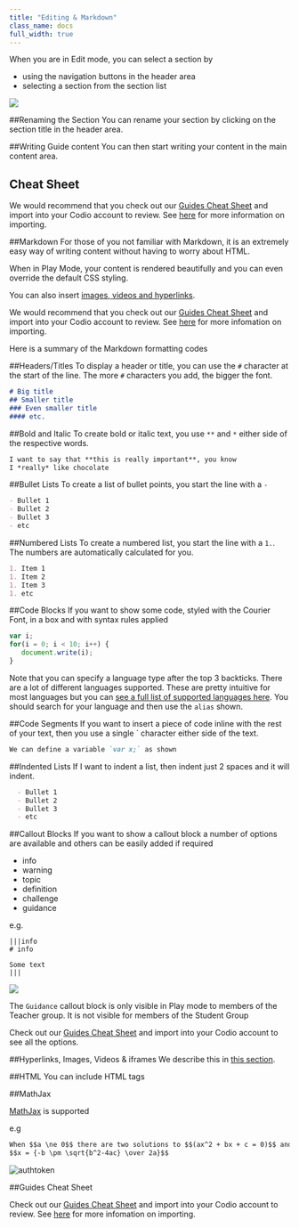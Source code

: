 ```yaml
---
title: "Editing & Markdown"
class_name: docs
full_width: true
---
```


When you are in Edit mode, you can select a section by

- using the navigation buttons in the header area
- selecting a section from the section list

![](/img/docs/guides/editnav.png)

##Renaming the Section
You can rename your section by clicking on the section title in the header area.

##Writing Guide content
You can then start writing your content in the main content area.

## Cheat Sheet
We would recommend that you check out our [Guides Cheat Sheet](https://bitbucket.org/codiocontent/guides-cheat-sheet) and import into your Codio account to review. See [here](/docs/dashboard/projects/creating/) for more information on importing.

##Markdown
For those of you not familiar with Markdown, it is an extremely easy way of writing content without having to worry about HTML.

When in Play Mode, your content is rendered beautifully and you can even override the default CSS styling.

You can also insert [images, videos and hyperlinks](/docs/ide/tools/guides/imvid).


We would recommend that you check out our [Guides Cheat Sheet](https://bitbucket.org/codiocontent/guides-cheat-sheet) and import into your Codio account to review. See [here](/docs/dashboard/projects/creating/) for more infomation on importing.

Here is a summary of the Markdown formatting codes

##Headers/Titles
To display a header or title, you can use the `#` character at the start of the line. The more `#` characters you add, the bigger the font.

```markdown
# Big title
## Smaller title
### Even smaller title
#### etc.
```

##Bold and Italic
To create bold or italic text, you use `**` and `*` either side of the respective words.

```markdown
I want to say that **this is really important**, you know
I *really* like chocolate
```

##Bullet Lists
To create a list of bullet points, you start the line with a `-`

```markdown
- Bullet 1
- Bullet 2
- Bullet 3
- etc
```

##Numbered Lists
To create a numbered list, you start the line with a `1.`. The numbers are automatically calculated for you.

```markdown
1. Item 1
1. Item 2
1. Item 3
1. etc
```

##Code Blocks
If you want to show some code, styled with the Courier Font, in a box and with syntax rules applied

```js
var i;
for(i = 0; i < 10; i++) {
   document.write(i);
}
```


Note that you can specify a language type after the top 3 backticks. There are a lot of different languages supported. These are pretty intuitive for most languages but you can [see a full list of supported languages here](https://github.com/github/linguist/blob/master/lib/linguist/languages.yml). You should search for your language and then use the `alias` shown.

##Code Segments
If you want to insert a piece of code inline with the rest of your text, then you use a single ` character either side of the text.

```markdown
We can define a variable `var x;` as shown
```


##Indented Lists
If I want to indent a list, then indent just 2 spaces and it will indent.

```markdown
  - Bullet 1
  - Bullet 2
  - Bullet 3
  - etc
```

##Callout Blocks
If you want to show a callout block a number of options are available and others can be easily added if required

  - info
  - warning
  - topic
  - definition
  - challenge
  - guidance 

e.g.

```
|||info
# info

Some text
|||
```
![](/img/docs/guides/callout_info.png)

The `Guidance` callout block is only visible in Play mode to members of the Teacher group. It is not visible for members of the Student Group 

Check out our  [Guides Cheat Sheet](https://bitbucket.org/codiocontent/guides-cheat-sheet) and import into your Codio account to see all the options.

##Hyperlinks, Images, Videos & iframes
We describe this in [this section](/docs/ide/tools/guides/imvid).

##HTML
You can include HTML tags

##MathJax 

[MathJax](http://www.mathjax.org/) is supported

e.g

```markdown
When $$a \ne 0$$ there are two solutions to $$(ax^2 + bx + c = 0)$$ and they are
$$x = {-b \pm \sqrt{b^2-4ac} \over 2a}$$
```

<img alt="authtoken" src="/img/docs/guides/mathjax.png" class="simple"/>


##Guides Cheat Sheet

Check out our  [Guides Cheat Sheet](https://bitbucket.org/codiocontent/guides-cheat-sheet) and import into your Codio account to review. See [here](/docs/dashboard/projects/creating/) for more infomation on importing.
